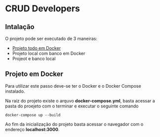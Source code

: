 <h1>CRUD Developers</h1>
<h2>Intalação</h2>
<p>O projeto pode ser executado de 3 maneiras:</p>
<ul>
  <li><a href='#projeto-docker'>Projeto todo em Docker</a></li> 
  <li>Projeto local com banco em Docker</li>
  <li>Projeot e banco local </li>
</ul>

<h2 id='projeto-docker'>Projeto em Docker</h2>
<p>Para utilizar este passo deve-se ter o Docker e o Docker Compose instalado.</p> 
<p>Na raiz do projeto existe o arquvo <b>docker-compose.yml</b>, basta acessar a pasta do proejeto com o terminar e executar o seguinte comando</p>
<p><code>docker-compose up --build</code></p>
<p>Ao fim da inicialização do projeto basta acessar o navegador com o endereço <b>localhost:3000</b>.</p>
